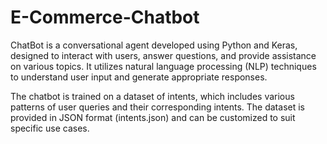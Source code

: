 # E-Commerce-Chatbot
ChatBot is a conversational agent developed using Python and Keras, designed to interact with users, answer questions, and provide assistance on various topics. It utilizes natural language processing (NLP) techniques to understand user input and generate appropriate responses.

The chatbot is trained on a dataset of intents, which includes various patterns of user queries and their corresponding intents. The dataset is provided in JSON format (intents.json) and can be customized to suit specific use cases.
